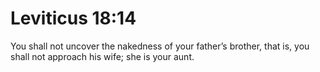# Leviticus 18:14

You shall not uncover the nakedness of your father’s brother, that is, you shall not approach his wife; she is your aunt.
